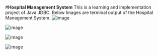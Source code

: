 #**Hospital Management System**
This is a learning and implementation project of Java JDBC.
Below Images are terminal output of the Hospital Management System. 
![image](https://github.com/Chetan202/Hospital-Management-System/assets/52883959/993f3952-2a55-4f3b-8254-e727f46d2ca0)


![image](https://github.com/Chetan202/Hospital-Management-System/assets/52883959/94111e7f-bdee-42ef-9964-9cf58d9cce1c)

![image](https://github.com/Chetan202/Hospital-Management-System/assets/52883959/10b8bcc6-b03f-4412-a552-3556f5ea4833)

![image](https://github.com/Chetan202/Hospital-Management-System/assets/52883959/28635b72-fbaa-451b-8dc0-f4175e528c1f)

